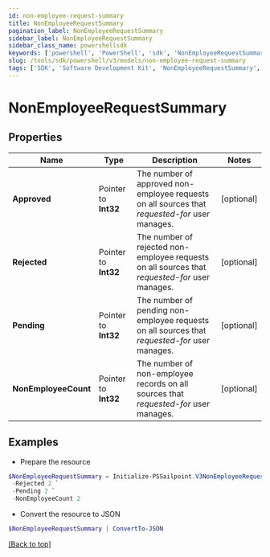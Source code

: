 ```yaml
---
id: non-employee-request-summary
title: NonEmployeeRequestSummary
pagination_label: NonEmployeeRequestSummary
sidebar_label: NonEmployeeRequestSummary
sidebar_class_name: powershellsdk
keywords: ['powershell', 'PowerShell', 'sdk', 'NonEmployeeRequestSummary', 'NonEmployeeRequestSummary'] 
slug: /tools/sdk/powershell/v3/models/non-employee-request-summary
tags: ['SDK', 'Software Development Kit', 'NonEmployeeRequestSummary', 'NonEmployeeRequestSummary']
---
```



# NonEmployeeRequestSummary

## Properties

Name | Type | Description | Notes
------------ | ------------- | ------------- | -------------
**Approved** |  Pointer to **Int32** | The number of approved non-employee requests on all sources that *requested-for* user manages. | [optional] 
**Rejected** |  Pointer to **Int32** | The number of rejected non-employee requests on all sources that *requested-for* user manages. | [optional] 
**Pending** |  Pointer to **Int32** | The number of pending non-employee requests on all sources that *requested-for* user manages. | [optional] 
**NonEmployeeCount** |  Pointer to **Int32** | The number of non-employee records on all sources that *requested-for* user manages. | [optional] 

## Examples

- Prepare the resource
```powershell
$NonEmployeeRequestSummary = Initialize-PSSailpoint.V3NonEmployeeRequestSummary  -Approved 2 `
 -Rejected 2 `
 -Pending 2 `
 -NonEmployeeCount 2
```

- Convert the resource to JSON
```powershell
$NonEmployeeRequestSummary | ConvertTo-JSON
```


[[Back to top]](#) 

